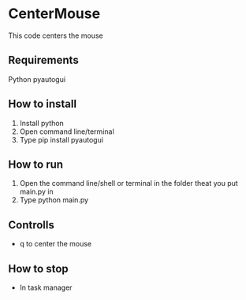 # CenterMouse
This code centers the mouse
## Requirements
Python
pyautogui
## How to install
1. Install python
2. Open command line/terminal
3. Type pip install pyautogui
## How to run
1. Open the command line/shell or terminal in the folder theat you put main.py in
2. Type python main.py
## Controlls
- q to center the mouse
## How to stop
- In task manager
